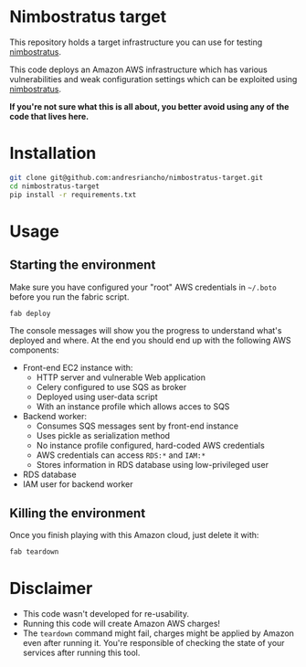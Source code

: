 Nimbostratus target
===================

This repository holds a target infrastructure you can use for testing [nimbostratus](https://github.com/andresriancho/nimbostratus).

This code deploys an Amazon AWS infrastructure which has various vulnerabilities and weak configuration settings which 
can be exploited using [nimbostratus](https://github.com/andresriancho/nimbostratus).

**If you're not sure what this is all about, you better avoid using any of the code that lives here.**

Installation
============

```bash
git clone git@github.com:andresriancho/nimbostratus-target.git
cd nimbostratus-target
pip install -r requirements.txt
```

Usage
=====

Starting the environment
------------------------

Make sure you have configured your "root" AWS credentials in `~/.boto` before you run the fabric script.


```bash
fab deploy
```

The console messages will show you the progress to understand what's deployed and where.
At the end you should end up with the following AWS components:

 * Front-end EC2 instance with:
   * HTTP server and vulnerable Web application
   * Celery configured to use SQS as broker
   * Deployed using user-data script
   * With an instance profile which allows acces to SQS
 * Backend worker:
   * Consumes SQS messages sent by front-end instance
   * Uses pickle as serialization method
   * No instance profile configured, hard-coded AWS credentials
   * AWS credentials can access `RDS:*` and `IAM:*`
   * Stores information in RDS database using low-privileged user
 * RDS database
 * IAM user for backend worker

Killing the environment
-----------------------

Once you finish playing with this Amazon cloud, just delete it with:

```bash
fab teardown
```


Disclaimer
==========

 * This code wasn't developed for re-usability.
 * Running this code will create Amazon AWS charges!
 * The `teardown` command might fail, charges might be applied by Amazon even after running it. You're responsible of checking the state of your services after running this tool.
